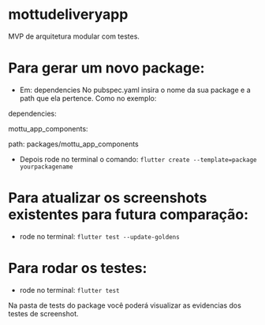 # mottudeliveryapp

MVP de arquitetura modular com testes. 

# Para gerar um novo package:
- Em: dependencies No pubspec.yaml insira o nome da sua package e a path que ela pertence. Como no exemplo:

dependencies:

 mottu_app_components:
 
 path: packages/mottu_app_components
    
    
- Depois rode no terminal o comando: ``flutter create --template=package yourpackagename``

# Para atualizar os screenshots existentes para futura comparação:
- rode no terminal: ``flutter test --update-goldens``

# Para rodar os testes:
- rode no terminal: ``flutter test``

Na pasta de tests do package você poderá visualizar as evidencias dos testes de screenshot.
